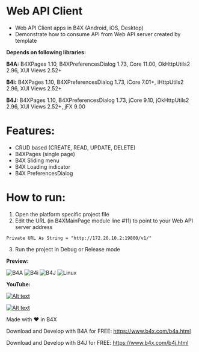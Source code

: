 # Web API Client
- Web API Client apps in B4X (Android, iOS, Desktop)
- Demonstrate how to consume API from Web API server created by template

**Depends on following libraries:** 

**B4A:** B4XPages 1.10, B4XPreferencesDialog 1.73, Core 11.00, OkHttpUtils2 2.96, XUI Views 2.52+

**B4i:** B4XPages 1.10, B4XPreferencesDialog 1.73, iCore 7.01+, iHttpUtils2 2.96, XUI Views 2.52+

**B4J:** B4XPages 1.10, B4XPreferencesDialog 1.73, jCore 9.10, jOkHttpUtils2 2.96, XUI Views 2.52+, jFX 9.00

# Features:
- CRUD based (CREATE, READ, UPDATE, DELETE)
- B4XPages (single page)
- B4X Sliding menu
- B4X Loading indicator
- B4X PreferencesDialog

# How to run:
1. Open the platform specific project file
2. Edit the URL (in B4XMainPage module line #11) to point to your Web API server address
```
Private URL As String = "http://172.20.10.2:19800/v1/"
```
3. Run the project in Debug or Release mode

**Preview:**

<img src="https://github.com/pyhoon/webapi-client-b4x/raw/main/Preview/B4A.png" title="B4A" />

<img src="https://github.com/pyhoon/webapi-client-b4x/raw/main/Preview/B4i.png" title="B4i" />

<img src="https://github.com/pyhoon/webapi-client-b4x/raw/main/Preview/B4J.png" title="B4J" />
<img src="https://github.com/pyhoon/webapi-client-b4x/raw/main/Preview/ubuntu-desktop.png" title="Linux" />

**YouTube:**

[![Alt text](https://img.youtube.com/vi/3wydFKQmbp0/0.jpg)](https://youtu.be/3wydFKQmbp0)

[![Alt text](https://img.youtube.com/vi/YplEEQhUQ4Q/0.jpg)](https://youtu.be/YplEEQhUQ4Q)

Made with ❤ in B4X

Download and Develop with B4A for FREE: https://www.b4x.com/b4a.html

Download and Develop with B4J for FREE: https://www.b4x.com/b4j.html
